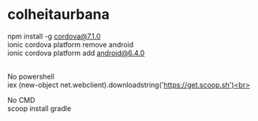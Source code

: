 # colheitaurbana

npm install -g cordova@7.1.0 <br>
ionic cordova platform remove android<br>
ionic cordova platform add android@6.4.0<br><br>

No powershell<br>
iex (new-object net.webclient).downloadstring('https://get.scoop.sh')<br><br>

No CMD<br>
scoop install gradle<br>
